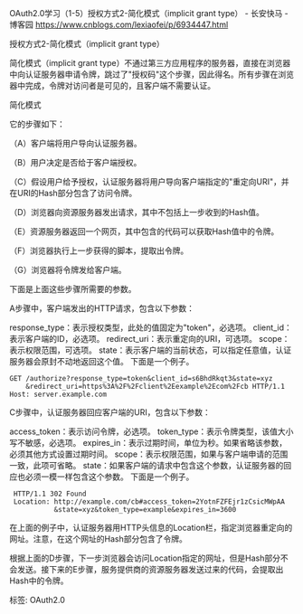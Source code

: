 OAuth2.0学习（1-5）授权方式2-简化模式（implicit grant type） - 长安快马 - 博客园 https://www.cnblogs.com/lexiaofei/p/6934447.html

授权方式2-简化模式（implicit grant type）

简化模式（implicit grant type）不通过第三方应用程序的服务器，直接在浏览器中向认证服务器申请令牌，跳过了"授权码"这个步骤，因此得名。所有步骤在浏览器中完成，令牌对访问者是可见的，且客户端不需要认证。

简化模式

它的步骤如下：

（A）客户端将用户导向认证服务器。

（B）用户决定是否给于客户端授权。

（C）假设用户给予授权，认证服务器将用户导向客户端指定的"重定向URI"，并在URI的Hash部分包含了访问令牌。

（D）浏览器向资源服务器发出请求，其中不包括上一步收到的Hash值。

（E）资源服务器返回一个网页，其中包含的代码可以获取Hash值中的令牌。

（F）浏览器执行上一步获得的脚本，提取出令牌。

（G）浏览器将令牌发给客户端。

下面是上面这些步骤所需要的参数。

A步骤中，客户端发出的HTTP请求，包含以下参数：

response_type：表示授权类型，此处的值固定为"token"，必选项。
client_id：表示客户端的ID，必选项。
redirect_uri：表示重定向的URI，可选项。
scope：表示权限范围，可选项。
state：表示客户端的当前状态，可以指定任意值，认证服务器会原封不动地返回这个值。
下面是一个例子。


    GET /authorize?response_type=token&client_id=s6BhdRkqt3&state=xyz
        &redirect_uri=https%3A%2F%2Fclient%2Eexample%2Ecom%2Fcb HTTP/1.1
    Host: server.example.com

C步骤中，认证服务器回应客户端的URI，包含以下参数：

access_token：表示访问令牌，必选项。
token_type：表示令牌类型，该值大小写不敏感，必选项。
expires_in：表示过期时间，单位为秒。如果省略该参数，必须其他方式设置过期时间。
scope：表示权限范围，如果与客户端申请的范围一致，此项可省略。
state：如果客户端的请求中包含这个参数，认证服务器的回应也必须一模一样包含这个参数。
下面是一个例子。


     HTTP/1.1 302 Found
     Location: http://example.com/cb#access_token=2YotnFZFEjr1zCsicMWpAA
               &state=xyz&token_type=example&expires_in=3600

在上面的例子中，认证服务器用HTTP头信息的Location栏，指定浏览器重定向的网址。注意，在这个网址的Hash部分包含了令牌。

根据上面的D步骤，下一步浏览器会访问Location指定的网址，但是Hash部分不会发送。接下来的E步骤，服务提供商的资源服务器发送过来的代码，会提取出Hash中的令牌。

 

标签: OAuth2.0

